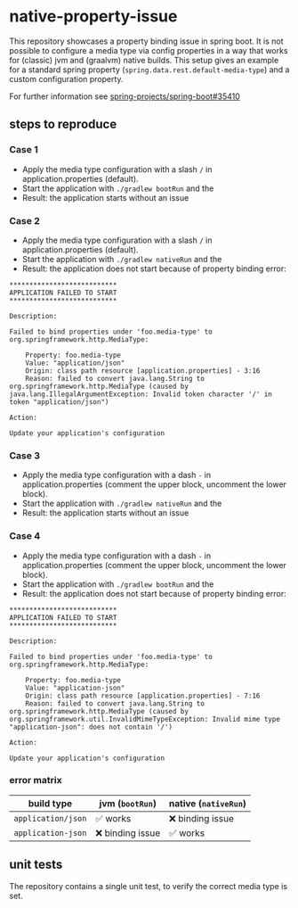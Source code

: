 # native-property-issue

This repository showcases a property binding issue in spring boot. It is not possible to configure a media type via
config properties in a way that works for (classic) jvm and (graalvm) native builds. This setup gives an example for a
standard spring property (`spring.data.rest.default-media-type`) and a custom configuration property.

For further information see [spring-projects/spring-boot#35410](https://github.com/spring-projects/spring-boot/issues/35410)

## steps to reproduce

### Case 1

 - Apply the media type configuration with a slash `/` in application.properties (default).
 - Start the application with `./gradlew bootRun` and the
 - Result: the application starts without an issue


### Case 2

 - Apply the media type configuration with a slash `/` in application.properties (default).
 - Start the application with `./gradlew nativeRun` and the
 - Result: the application does not start because of property binding error:

```
***************************
APPLICATION FAILED TO START
***************************

Description:

Failed to bind properties under 'foo.media-type' to org.springframework.http.MediaType:

    Property: foo.media-type
    Value: "application/json"
    Origin: class path resource [application.properties] - 3:16
    Reason: failed to convert java.lang.String to org.springframework.http.MediaType (caused by java.lang.IllegalArgumentException: Invalid token character '/' in token "application/json")

Action:

Update your application's configuration
```


### Case 3

 - Apply the media type configuration with a dash `-` in application.properties (comment the upper block, uncomment the lower block).
 - Start the application with `./gradlew nativeRun` and the
 - Result: the application starts without an issue


### Case 4

 - Apply the media type configuration with a dash `-` in application.properties (comment the upper block, uncomment the lower block).
 - Start the application with `./gradlew bootRun` and the
 - Result: the application does not start because of property binding error:

```
***************************
APPLICATION FAILED TO START
***************************

Description:

Failed to bind properties under 'foo.media-type' to org.springframework.http.MediaType:

    Property: foo.media-type
    Value: "application-json"
    Origin: class path resource [application.properties] - 7:16
    Reason: failed to convert java.lang.String to org.springframework.http.MediaType (caused by org.springframework.util.InvalidMimeTypeException: Invalid mime type "application-json": does not contain '/')

Action:

Update your application's configuration
```

### error matrix

| build type         | jvm (`bootRun`) | native (`nativeRun`) |
|--------------------|-----------------|----------------------|
| `application/json` | ✅ works         | ❌ binding issue      |
| `application-json` | ❌ binding issue | ✅ works              |


## unit tests

The repository contains a single unit test, to verify the correct media type is set.
